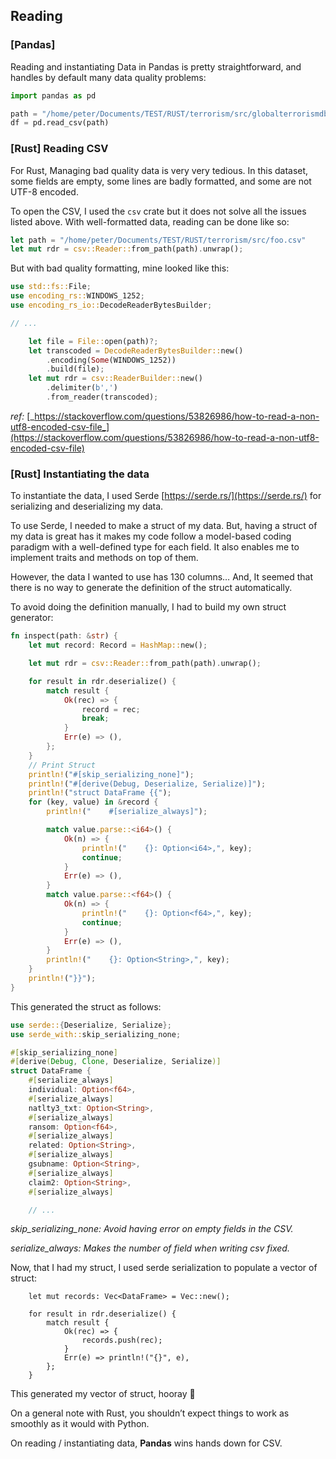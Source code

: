 ## Reading

### \[Pandas\]

Reading and instantiating Data in Pandas is pretty straightforward, and handles by default many data quality problems:

```python
import pandas as pd

path = "/home/peter/Documents/TEST/RUST/terrorism/src/globalterrorismdb_0718dist.csv"
df = pd.read_csv(path)
```

### \[Rust\] Reading CSV

For Rust, Managing bad quality data is very very tedious. In this dataset, some fields are empty, some lines are badly formatted, and some are not UTF-8 encoded.

To open the CSV, I used the `csv` crate but it does not solve all the issues listed above. With well-formatted data, reading can be done like so:

```rust
let path = "/home/peter/Documents/TEST/RUST/terrorism/src/foo.csv"
let mut rdr = csv::Reader::from_path(path).unwrap();
```

But with bad quality formatting, mine looked like this:

```rust
use std::fs::File;    
use encoding_rs::WINDOWS_1252;
use encoding_rs_io::DecodeReaderBytesBuilder;

// ...

    let file = File::open(path)?;
    let transcoded = DecodeReaderBytesBuilder::new()
        .encoding(Some(WINDOWS_1252))
        .build(file);
    let mut rdr = csv::ReaderBuilder::new()
        .delimiter(b',')
        .from_reader(transcoded); 
```

_ref:_ [_https://stackoverflow.com/questions/53826986/how-to-read-a-non-utf8-encoded-csv-file_](https://stackoverflow.com/questions/53826986/how-to-read-a-non-utf8-encoded-csv-file)

### \[Rust\] Instantiating the data

To instantiate the data, I used Serde [https://serde.rs/](https://serde.rs/) for serializing and deserializing my data.

To use Serde, I needed to make a struct of my data. But, having a struct of my data is great has it makes my code follow a model-based coding paradigm with a well-defined type for each field. It also enables me to implement traits and methods on top of them.

However, the data I wanted to use has 130 columns… And, It seemed that there is no way to generate the definition of the struct automatically.

To avoid doing the definition manually, I had to build my own struct generator:

```rust
fn inspect(path: &str) {
    let mut record: Record = HashMap::new();

    let mut rdr = csv::Reader::from_path(path).unwrap();

    for result in rdr.deserialize() {
        match result {
            Ok(rec) => {
                record = rec;
                break;
            }
            Err(e) => (),
        };
    }
    // Print Struct
    println!("#[skip_serializing_none]");
    println!("#[derive(Debug, Deserialize, Serialize)]");
    println!("struct DataFrame {{");
    for (key, value) in &record {
        println!("    #[serialize_always]");

        match value.parse::<i64>() {
            Ok(n) => {
                println!("    {}: Option<i64>,", key);
                continue;
            }
            Err(e) => (),
        }
        match value.parse::<f64>() {
            Ok(n) => {
                println!("    {}: Option<f64>,", key);
                continue;
            }
            Err(e) => (),
        }
        println!("    {}: Option<String>,", key);
    }
    println!("}}");
}
```

This generated the struct as follows:

```rust
use serde::{Deserialize, Serialize};
use serde_with::skip_serializing_none;

#[skip_serializing_none]
#[derive(Debug, Clone, Deserialize, Serialize)]
struct DataFrame {
    #[serialize_always]
    individual: Option<f64>,
    #[serialize_always]
    natlty3_txt: Option<String>,
    #[serialize_always]
    ransom: Option<f64>,
    #[serialize_always]
    related: Option<String>,
    #[serialize_always]
    gsubname: Option<String>,
    #[serialize_always]
    claim2: Option<String>,
    #[serialize_always]

    // ...
```

_skip\_serializing\_none: Avoid having error on empty fields in the CSV._

_serialize\_always: Makes the number of field when writing csv fixed._

Now, that I had my struct, I used serde serialization to populate a vector of struct:

```
    let mut records: Vec<DataFrame> = Vec::new();

    for result in rdr.deserialize() {
        match result {
            Ok(rec) => {
                records.push(rec);
            }
            Err(e) => println!("{}", e),
        };
    }
```

This generated my vector of struct, hooray 🎉

On a general note with Rust, you shouldn’t expect things to work as smoothly as it would with Python.

On reading / instantiating data, **Pandas** wins hands down for CSV.
